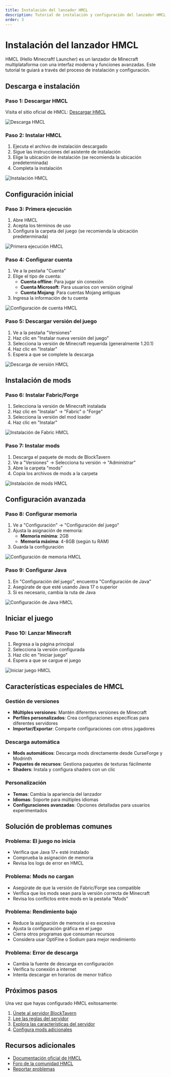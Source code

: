 ```yaml
---
title: Instalación del lanzador HMCL
description: Tutorial de instalación y configuración del lanzador HMCL
order: 3
---
```


# Instalación del lanzador HMCL

HMCL (Hello Minecraft! Launcher) es un lanzador de Minecraft multiplataforma con una interfaz moderna y funciones avanzadas. Este tutorial te guiará a través del proceso de instalación y configuración.

## Descarga e instalación

### Paso 1: Descargar HMCL

Visita el sitio oficial de HMCL: [Descargar HMCL](https://hmcl.huangyuhui.net/download/)

![Descarga HMCL](/assets/InstallationTutorial/installation-details/installation-details08.png)

### Paso 2: Instalar HMCL

1. Ejecuta el archivo de instalación descargado
2. Sigue las instrucciones del asistente de instalación
3. Elige la ubicación de instalación (se recomienda la ubicación predeterminada)
4. Completa la instalación

![Instalación HMCL](/assets/InstallationTutorial/installation-details/installation-details09.png)

## Configuración inicial

### Paso 3: Primera ejecución

1. Abre HMCL
2. Acepta los términos de uso
3. Configura la carpeta del juego (se recomienda la ubicación predeterminada)

![Primera ejecución HMCL](/assets/InstallationTutorial/installation-details/installation-details10.png)

### Paso 4: Configurar cuenta

1. Ve a la pestaña "Cuenta"
2. Elige el tipo de cuenta:
   - **Cuenta offline**: Para jugar sin conexión
   - **Cuenta Microsoft**: Para usuarios con versión original
   - **Cuenta Mojang**: Para cuentas Mojang antiguas
3. Ingresa la información de tu cuenta

![Configuración de cuenta HMCL](/assets/InstallationTutorial/installation-details/installation-details11.png)

### Paso 5: Descargar versión del juego

1. Ve a la pestaña "Versiones"
2. Haz clic en "Instalar nueva versión del juego"
3. Selecciona la versión de Minecraft requerida (generalmente 1.20.1)
4. Haz clic en "Instalar"
5. Espera a que se complete la descarga

![Descarga de versión HMCL](/assets/InstallationTutorial/installation-details/installation-details12.png)

## Instalación de mods

### Paso 6: Instalar Fabric/Forge

1. Selecciona la versión de Minecraft instalada
2. Haz clic en "Instalar" → "Fabric" o "Forge"
3. Selecciona la versión del mod loader
4. Haz clic en "Instalar"

![Instalación de Fabric HMCL](/assets/InstallationTutorial/installation-details/installation-details06.png)

### Paso 7: Instalar mods

1. Descarga el paquete de mods de BlockTavern
2. Ve a "Versiones" → Selecciona tu versión → "Administrar"
3. Abre la carpeta "mods"
4. Copia los archivos de mods a la carpeta

![Instalación de mods HMCL](/assets/InstallationTutorial/installation-details/installation-details07.png)

## Configuración avanzada

### Paso 8: Configurar memoria

1. Ve a "Configuración" → "Configuración del juego"
2. Ajusta la asignación de memoria:
   - **Memoria mínima**: 2GB
   - **Memoria máxima**: 4-8GB (según tu RAM)
3. Guarda la configuración

![Configuración de memoria HMCL](/assets/InstallationTutorial/installation-details/installation-details08.png)

### Paso 9: Configurar Java

1. En "Configuración del juego", encuentra "Configuración de Java"
2. Asegúrate de que esté usando Java 17 o superior
3. Si es necesario, cambia la ruta de Java

![Configuración de Java HMCL](/assets/InstallationTutorial/installation-details/installation-details09.png)

## Iniciar el juego

### Paso 10: Lanzar Minecraft

1. Regresa a la página principal
2. Selecciona la versión configurada
3. Haz clic en "Iniciar juego"
4. Espera a que se cargue el juego

![Iniciar juego HMCL](/assets/InstallationTutorial/installation-details/installation-details10.png)

## Características especiales de HMCL

### Gestión de versiones

- **Múltiples versiones**: Mantén diferentes versiones de Minecraft
- **Perfiles personalizados**: Crea configuraciones específicas para diferentes servidores
- **Importar/Exportar**: Comparte configuraciones con otros jugadores

### Descarga automática

- **Mods automáticos**: Descarga mods directamente desde CurseForge y Modrinth
- **Paquetes de recursos**: Gestiona paquetes de texturas fácilmente
- **Shaders**: Instala y configura shaders con un clic

### Personalización

- **Temas**: Cambia la apariencia del lanzador
- **Idiomas**: Soporte para múltiples idiomas
- **Configuraciones avanzadas**: Opciones detalladas para usuarios experimentados

## Solución de problemas comunes

### Problema: El juego no inicia

- Verifica que Java 17+ esté instalado
- Comprueba la asignación de memoria
- Revisa los logs de error en HMCL

### Problema: Mods no cargan

- Asegúrate de que la versión de Fabric/Forge sea compatible
- Verifica que los mods sean para la versión correcta de Minecraft
- Revisa los conflictos entre mods en la pestaña "Mods"

### Problema: Rendimiento bajo

- Reduce la asignación de memoria si es excesiva
- Ajusta la configuración gráfica en el juego
- Cierra otros programas que consuman recursos
- Considera usar OptiFine o Sodium para mejor rendimiento

### Problema: Error de descarga

- Cambia la fuente de descarga en configuración
- Verifica tu conexión a internet
- Intenta descargar en horarios de menor tráfico

## Próximos pasos

Una vez que hayas configurado HMCL exitosamente:

1. [Únete al servidor BlockTavern](/es-ES/GameplayGuide/server-connection)
2. [Lee las reglas del servidor](/es-ES/GameplayGuide/server-rules)
3. [Explora las características del servidor](/es-ES/GameplayGuide/server-features)
4. [Configura mods adicionales](/es-ES/GameplayGuide/mod-configuration)

## Recursos adicionales

- [Documentación oficial de HMCL](https://hmcl.huangyuhui.net/help/)
- [Foro de la comunidad HMCL](https://github.com/huanghongxun/HMCL/discussions)
- [Reportar problemas](https://github.com/huanghongxun/HMCL/issues)

<Contributors />

<GitHistoryInformation />
